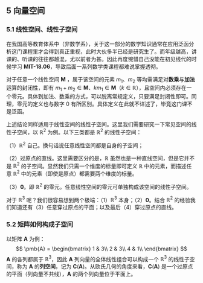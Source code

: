 ## 5 向量空间
### 5.1 线性空间、线性子空间
在我国高等教育体系中（非数学系），关于这一部分的数学知识通常在应用泛函分析这门课程里才会得到真正重视，此时大伙多半已经是研究生了。而年级越高，讲课的、听课的往往都越混，尤以前者为甚。因此再度惋惜自己没能在初见线代的时候学习 **MIT-18.06**，导致后面一系列数学类课程都难说掌握透彻。

对于任意一个线性空间 $\pmb{M}$ ，属于该空间的元素 $m_1$、$m_2$ 等均需满足对**数乘**与**加法**运算的封闭性，即有 $m_1 + m_2 \in \pmb{M}$、$km_1 \in \pmb{M}$（$k \in \mathbb{R}$），且空间内必须存在一个零元。具体到加法、数乘的方式，可以脱离常规定义，只要满足封闭性即可。同理，零元的定义也与数字 0 有所区别。具体定义在此就不详述了，毕竟这门课不是泛函。

上述结论同样适用于线性空间的线性子空间。这里我们需要研究一下常见空间的线性子空间，以 $\mathbb{R}^2$ 为例。以下三类都是 $\mathbb{R}^2$ 的线性子空间：

（1）$\mathbb{R}^2$ 自己。换句话说任意线性空间都是自身的子空间；

（2）过原点的直线。这里需要区分的是，$\mathbb{R}$ 虽然也是一种直线空间，但是它并不是 $\mathbb{R}^2$ 的子空间。显然我们只需一个维度的标量即可定义 $\mathbb{R}$ 中的元素，而描述任意 $\mathbb{R}^2$ 中的元素（即使是原点）都需要两个维度的标量。

（3）$\pmb{0}$。即 $\mathbb{R}^2$ 的零元。任意线性空间的零元可单独构成该空间的线性子空间。

对于 $\mathbb{R}^3$ 呢？我们很容易想到两个极端：（1）$\mathbb{R}^3$ 本身；（2）$\pmb{0}$。结合 $\mathbb{R}^2$ 的经验我们知道还有（3）任意穿过原点的平面；以及最后（4）穿过原点的直线。

### 5.2 矩阵如何构成子空间
以矩阵 $\pmb{A}$ 为例：
$$
    \pmb{A} = 
    \begin{bmatrix}
        1 & 3\\
        2 & 3\\
        4 & 1\\
    \end{bmatrix}
$$
$\pmb{A}$ 的各列都属于 $\mathbb{R}^3$，因此 $\pmb{A}$ 列向量的全体线性组合可以构成一个 $\mathbb{R}^3$ 的线性子空间，称为 $\pmb{A}$ 的**列空间**，记为 $\pmb{C}(\pmb{A})$。从欧氏几何的角度来看，$\pmb{C}(\pmb{A})$ 是一个过原点的平面（列向量不共线），$\pmb{A}$ 的两个列向量位于平面上。